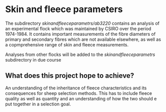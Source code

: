 # Skin and fleece parameters #
The subdirectory _skinandfleeceparametrs/ab3220_ contains an analysis of an experimental flock  which was maintained by CSIRO over the period 1974-1984. It contains important measurements of the fibre diameters of primary and secondary fibres which are not available elsewhere, as well as a copmprehensive range of skin and fleece measurements.

Analyses from other flocks will be added to the _skinandfleeceparametrs_ subdirectory in due course

## What does this project hope to achieve? ##
An understanding of the inheritance of fleece characteristics and its consequences for sheep selection methods. This has to include fleece quality as well as quantity and an understanding of how the two should e put together in a selection goal.

